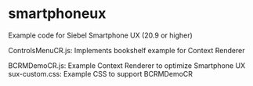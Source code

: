 # smartphoneux
Example code for Siebel Smartphone UX (20.9 or higher)

ControlsMenuCR.js: Implements bookshelf example for Context Renderer

BCRMDemoCR.js: Example Context Renderer to optimize Smartphone UX
sux-custom.css: Example CSS to support BCRMDemoCR
